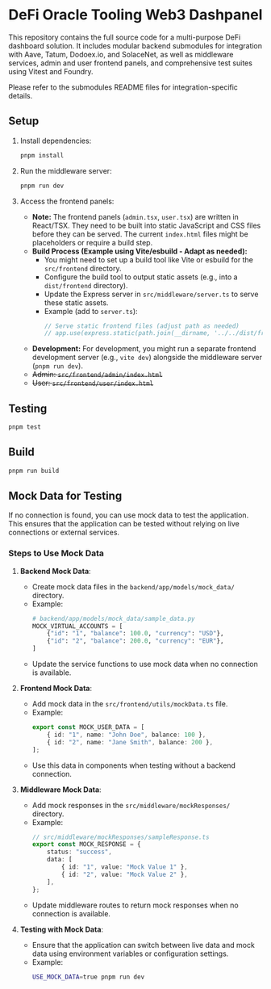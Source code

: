 # DeFi Oracle Tooling Web3 Dashpanel

This repository contains the full source code for a multi-purpose DeFi dashboard
solution. It includes modular backend submodules for integration with Aave,
Tatum, Dodoex.io, and SolaceNet, as well as middleware services, admin and user
frontend panels, and comprehensive test suites using Vitest and Foundry.

Please refer to the submodules README files for integration-specific details.

## Setup

1. Install dependencies:

   ```bash
   pnpm install
   ```

2. Run the middleware server:

   ```bash
   pnpm run dev
   ```

3. Access the frontend panels:
   - **Note:** The frontend panels (`admin.tsx`, `user.tsx`) are written in React/TSX. They need to be built into static JavaScript and CSS files before they can be served. The current `index.html` files might be placeholders or require a build step.
   - **Build Process (Example using Vite/esbuild - Adapt as needed):**
     - You might need to set up a build tool like Vite or esbuild for the `src/frontend` directory.
     - Configure the build tool to output static assets (e.g., into a `dist/frontend` directory).
     - Update the Express server in `src/middleware/server.ts` to serve these static assets.
     - Example (add to `server.ts`):
       ```typescript
       // Serve static frontend files (adjust path as needed)
       // app.use(express.static(path.join(__dirname, '../../dist/frontend'))); 
       ```
   - **Development:** For development, you might run a separate frontend development server (e.g., `vite dev`) alongside the middleware server (`pnpm run dev`).
   - ~~Admin: `src/frontend/admin/index.html`~~
   - ~~User: `src/frontend/user/index.html`~~

## Testing

```bash
pnpm test
```

## Build

```bash
pnpm run build
```

## Mock Data for Testing

If no connection is found, you can use mock data to test the application. This ensures that the application can be tested without relying on live connections or external services.

### Steps to Use Mock Data

1. **Backend Mock Data**:
   - Create mock data files in the `backend/app/models/mock_data/` directory.
   - Example:
     ```python
     # backend/app/models/mock_data/sample_data.py
     MOCK_VIRTUAL_ACCOUNTS = [
         {"id": "1", "balance": 100.0, "currency": "USD"},
         {"id": "2", "balance": 200.0, "currency": "EUR"},
     ]
     ```
   - Update the service functions to use mock data when no connection is available.

2. **Frontend Mock Data**:
   - Add mock data in the `src/frontend/utils/mockData.ts` file.
   - Example:
     ```typescript
     export const MOCK_USER_DATA = [
         { id: "1", name: "John Doe", balance: 100 },
         { id: "2", name: "Jane Smith", balance: 200 },
     ];
     ```
   - Use this data in components when testing without a backend connection.

3. **Middleware Mock Data**:
   - Add mock responses in the `src/middleware/mockResponses/` directory.
   - Example:
     ```typescript
     // src/middleware/mockResponses/sampleResponse.ts
     export const MOCK_RESPONSE = {
         status: "success",
         data: [
             { id: "1", value: "Mock Value 1" },
             { id: "2", value: "Mock Value 2" },
         ],
     };
     ```
   - Update middleware routes to return mock responses when no connection is available.

4. **Testing with Mock Data**:
   - Ensure that the application can switch between live data and mock data using environment variables or configuration settings.
   - Example:
     ```bash
     USE_MOCK_DATA=true pnpm run dev
     ```
